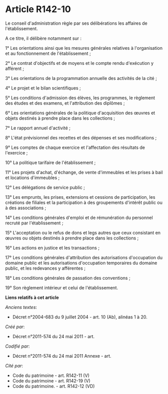 # Article R142-10

Le conseil d'administration règle par ses délibérations les affaires de l'établissement.

A ce titre, il délibère notamment sur :

1° Les orientations ainsi que les mesures générales relatives à l'organisation et au fonctionnement de l'établissement ;

2° Le contrat d'objectifs et de moyens et le compte rendu d'exécution y afférent ;

3° Les orientations de la programmation annuelle des activités de la cité ;

4° Le projet et le bilan scientifiques ;

5° Les conditions d'admission des élèves, les programmes, le règlement des études et des examens, et l'attribution des
diplômes ;

6° Les orientations générales de la politique d'acquisition des œuvres et objets destinés à prendre place dans les
collections ;

7° Le rapport annuel d'activité ;

8° L'état prévisionnel des recettes et des dépenses et ses modifications ;

9° Les comptes de chaque exercice et l'affectation des résultats de l'exercice ;

10° La politique tarifaire de l'établissement ;

11° Les projets d'achat, d'échange, de vente d'immeubles et les prises à bail et locations d'immeubles ;

12° Les délégations de service public ;

13° Les emprunts, les prises, extensions et cessions de participation, les créations de filiales et la participation à des
groupements d'intérêt public ou à des associations ;

14° Les conditions générales d'emploi et de rémunération du personnel recruté par l'établissement ;

15° L'acceptation ou le refus de dons et legs autres que ceux consistant en œuvres ou objets destinés à prendre place dans
les collections ;

16° Les actions en justice et les transactions ;

17° Les conditions générales d'attribution des autorisations d'occupation du domaine public et les autorisations d'occupation
temporaires du domaine public, et les redevances y afférentes ;

18° Les conditions générales de passation des conventions ;

19° Son règlement intérieur et celui de l'établissement.

**Liens relatifs à cet article**

_Anciens textes_:

  - Décret n°2004-683 du 9 juillet 2004 - art. 10 (Ab), alinéas 1 à 20.

_Créé par_:

  - Décret n°2011-574 du 24 mai 2011  - art.

_Codifié par_:

  - Décret n°2011-574 du 24 mai 2011 Annexe - art.

_Cité par_:

  - Code du patrimoine - art. R142-11 (V)
  - Code du patrimoine - art. R142-19 (V)
  - Code du patrimoine. - art. R142-12 (VD)
